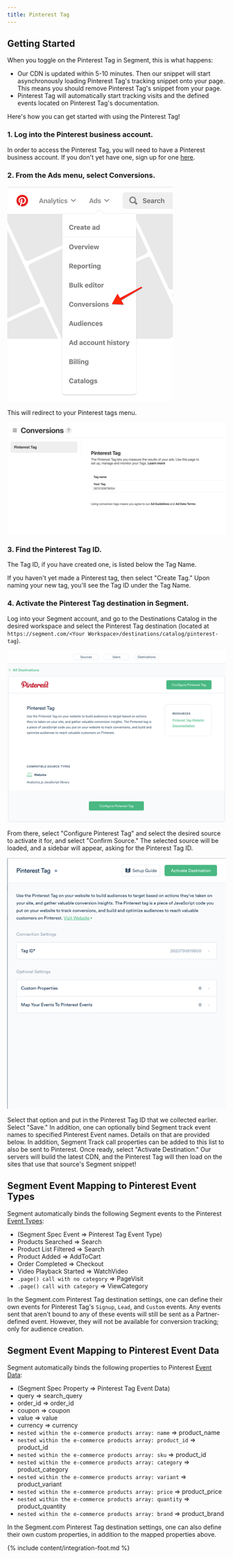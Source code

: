 ```yaml
---
title: Pinterest Tag
---
```

## Getting Started

When you toggle on the Pinterest Tag in Segment, this is what happens:

+ Our CDN is updated within 5-10 minutes. Then our snippet will start asynchronously loading Pinterest Tag's tracking snippet onto your page. This means you should remove Pinterest Tag's snippet from your page.
+ Pinterest Tag will automatically start tracking visits and the defined events located on Pinterest Tag's documentation.

Here's how you can get started with using the Pinterest Tag!


### **1. Log into the Pinterest business account.**

In order to access the Pinterest Tag, you will need to have a Pinterest business account. If you don't yet have one, sign up for one [here](https://ads.pinterest.com/).


### **2. From the Ads menu, select Conversions.**

<img src="images/conversions-menu.png">

This will redirect to your Pinterest tags menu.

![](images/conversions-page.png)

### **3. Find the Pinterest Tag ID.**

The Tag ID, if you have created one, is listed below the Tag Name.

If you haven't yet made a Pinterest tag, then select "Create Tag." Upon naming your new tag, you'll see the Tag ID under the Tag Name.


### **4. Activate the Pinterest Tag destination in Segment.**

Log into your Segment account, and go to the Destinations Catalog in the desired workspace and select the Pinterest Tag destination (located at `https://segment.com/<Your Workspace>/destinations/catalog/pinterest-tag`).

![](images/pinterest-tag-configure.png)

From there, select "Configure Pinterest Tag" and select the desired source to activate it for, and select "Confirm Source." The selected source will be loaded, and a sidebar will appear, asking for the Pinterest Tag ID.

![](images/pinterest-tag-activate.png)

Select that option and put in the Pinterest Tag ID that we collected earlier. Select "Save." In addition, one can optionally bind Segment track event names to specified Pinterest Event names. Details on that are provided below. In addition, Segment Track call properties can be added to this list to also be sent to Pinterest. Once ready, select "Activate Destination." Our servers will build the latest CDN, and the Pinterest Tag will then load on the sites that use that source's Segment snippet!


## Segment Event Mapping to Pinterest Event Types

Segment automatically binds the following Segment events to the Pinterest [Event Types](https://developers.pinterest.com/docs/ad-tools/conversion-tag/?#eventcode):

+ (Segment Spec Event => Pinterest Tag Event Type)
+ Products Searched => Search
+ Product List Filtered => Search
+ Product Added => AddToCart
+ Order Completed => Checkout
+ Video Playback Started => WatchVideo
+ `.page() call with no category` => PageVisit
+ `.page() call with category` => ViewCategory

In the Segment.com Pinterest Tag destination settings, one can define their own events for Pinterest Tag's `Signup`, `Lead`, and `Custom` events. Any events sent that aren't bound to any of these events will still be sent as a Partner-defined event. However, they will not be available for conversion tracking; only for audience creation.

## Segment Event Mapping to Pinterest Event Data

Segment automatically binds the following properties to Pinterest [Event Data](https://developers.pinterest.com/docs/ad-tools/conversion-tag/?#event-data-in-javascript):

+ (Segment Spec Property => Pinterest Tag Event Data)
+ query => search_query
+ order_id => order_id
+ coupon => coupon
+ value => value
+ currency => currency
+ `nested within the e-commerce products array: name` => product_name
+ `nested within the e-commerce products array: product_id` => product_id
+ `nested within the e-commerce products array: sku` => product_id
+ `nested within the e-commerce products array: category` => product_category
+ `nested within the e-commerce products array: variant` => product_variant
+ `nested within the e-commerce products array: price` => product_price
+ `nested within the e-commerce products array: quantity` => product_quantity
+ `nested within the e-commerce products array: brand` => product_brand

In the Segment.com Pinterest Tag destination settings, one can also define their own custom properties, in addition to the mapped properties above.

{% include content/integration-foot.md %}
